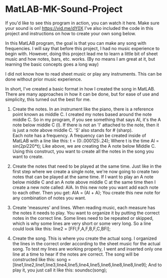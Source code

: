 # MatLAB-MK-Sound-Project

If you'd like to see this program in action, you can watch it here. Make sure your sound is on!
https://vid.me/dY0X
I've also included the code in this project and instructions on how to create your own song below.

In this MatLAB program, the goal is that you can make any song with frequencies.
I will say that before this project, I had no music experience to begin with. 
However, doing this project lead me to learn a little bit of sheet music and how notes, bars, etc. works. 
(By no means I am great at it, but learning the basic concepts goes a long way)

I did not know how to read sheet music or play any instruments. This can be done without prior music experience.

In short, I've created a basic format in how I created the song in MatLAB.
There are many approaches in how it can be done, but for ease of use and simplicity, this turned out the best for me.

1. Create the notes. 
   In an instrument like the piano, there is a reference point known as middle C. I created my notes based around the note middle C.
   So in my program, if you see something that says Al, it's the A note below middle C (l). If there is not an 'l' attached to the note,
   then it is just a note above middle C. 'S' also stands for # (sharp).   
   Each note has a frequency. A frequency can be created inside of MatLAB with a line like this:
   t = (0:.000125:.24); Where t is the time
   Al = sin(2*pi*220*t); Like above, we are creating the A note below Middle C.
   Using this construct, you want to create all the notes in the song you want to create.
  
2. Create the notes that need to be played at the same time.
    Just like in the first step where we create a single note, we're now going to create two notes that can be played at the same time.
    If I want to play an A note below middle C and an A note above middle C at the same time then I create a new note called:
    AlA. In this new note you want add each note to each other. Then you get: 
    AlA = (Al + A); 
    You create this new note for any combination of notes you want. 
  
3. Create 'measures' and lines. 
    When reading music, each measure has the notes it needs to play. You want to organize it by putting the correct notes in the correct line. 
    Some lines need to be repeated or skipped, which is why some lines are very short or some very long.
    So a line could look like this: 
    line2 = [FFl,F,A,F,B,F,C,BFl];
    
  
4. Create the song.
    This is where you create the actual song. I organized the lines in the correct order according to the sheet music for the actual song. 
    To test my lines are working properly, I went and inserted only one line at a time to hear if the notes are correct. 
    The song will be constructed like this:
    song  =  [line1,line2,line1,line3,line4,line5,line4,line5,line6,line8,line8,line9];
    And to play it, you just call it like this:
    soundsc(song);
